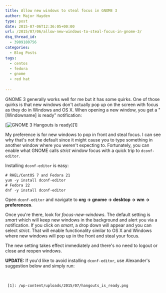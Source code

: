 ```yaml
---
title: Allow new windows to steal focus in GNOME 3
author: Major Hayden
type: post
date: 2015-07-06T12:36:05+00:00
url: /2015/07/06/allow-new-windows-to-steal-focus-in-gnome-3/
dsq_thread_id:
  - 3909180756
categories:
  - Blog Posts
tags:
  - centos
  - fedora
  - gnome
  - red hat

---
```

GNOME 3 generally works well for me but it has some quirks. One of those quirks is that new windows don't actually pop up on the screen with focus as they do in Windows and OS X. When opening a new window, you get a "[Windowname] is ready" notification:

[<img src="/wp-content/uploads/2015/07/hangouts_is_ready.png" alt="GNOME 3 Hangouts is ready" width="503" height="65" class="aligncenter size-full wp-image-5698" srcset="/wp-content/uploads/2015/07/hangouts_is_ready.png 503w, /wp-content/uploads/2015/07/hangouts_is_ready-300x39.png 300w" sizes="(max-width: 503px) 100vw, 503px" />][1]

My preference is for new windows to pop in front and steal focus. I can see why that's not the default since it might cause you to type something in another window where you weren't expecting to. Fortunately, you can enable what GNOME calls _strict_ window focus with a quick trip to `dconf-editor`.

Installing `dconf-editor` is easy:

```
# RHEL/CentOS 7 and Fedora 21
yum -y install dconf-editor
# Fedora 22
dnf -y install dconf-editor
```


Open `dconf-editor` and navigate to **org -> gnome -> desktop -> wm -> preferences**.

Once you're there, look for _focus-new-windows_. The default setting is _smart_ which will keep new windows in the background and alert you via a notification. If you click on _smart_, a drop down will appear and you can select _strict_. That will enable functionality similar to OS X and Windows where new windows will pop up in the front and steal your focus.

The new setting takes effect immediately and there's no need to logout or close and reopen windows.

**UPDATE:** If you'd like to avoid installing `dconf-editor`, use Alexander's suggestion below and simply run:

```


 [1]: /wp-content/uploads/2015/07/hangouts_is_ready.png

